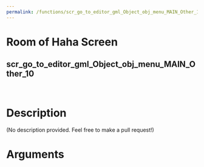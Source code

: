 ```yaml
---
permalink: /functions/scr_go_to_editor_gml_Object_obj_menu_MAIN_Other_10
---
```

# Room of Haha Screen  
## scr_go_to_editor_gml_Object_obj_menu_MAIN_Other_10  
&nbsp;  
# Description  
(No description provided. Feel free to make a pull request!) 
&nbsp;  
# Arguments



